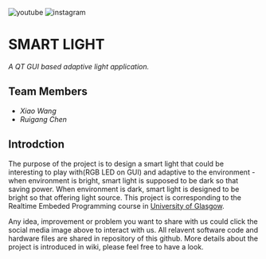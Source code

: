 ![youtube](https://user-images.githubusercontent.com/47054982/56095307-3f9ee880-5ed3-11e9-81f4-3b385345f5aa.png=64x64)
![instagram](https://user-images.githubusercontent.com/47054982/56095350-b6d47c80-5ed3-11e9-871d-45cee0d491b7.jpg=64x64)
# SMART LIGHT
_A QT GUI based adaptive light application._
## Team Members
- _Xiao Wang_
- _Ruigang Chen_
## Introdction
The purpose of the project is to design a smart light that could be interesting to play with(RGB LED on GUI) and adaptive to the environment - when environment is bright, smart light is supposed to be dark so that saving power. When environment is dark, smart light is designed to be bright so that offering light source. This project is corresponding to the Realtime Embeded Programming course in [University of Glasgow](https://www.gla.ac.uk).

Any idea, improvement or problem you want to share with us could click the social media image above to interact with us. All relavent software code and hardware files are shared in repository of this github. More details about the project is introduced in wiki, please feel free to have a look. 
